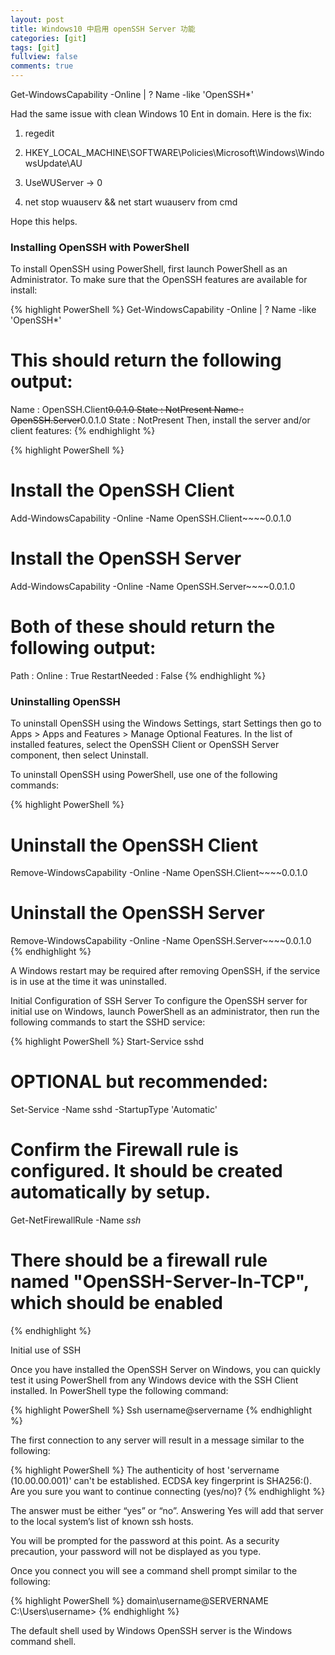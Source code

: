 ```yaml
---
layout: post
title: Windows10 中启用 openSSH Server 功能
categories: [git]
tags: [git]
fullview: false
comments: true
---
```


Get-WindowsCapability -Online | ? Name -like 'OpenSSH*'

Had the same issue with clean Windows 10 Ent in domain. Here is the fix:

1. regedit

2. HKEY_LOCAL_MACHINE\SOFTWARE\Policies\Microsoft\Windows\WindowsUpdate\AU

3. UseWUServer -> 0

4. net stop wuauserv && net start wuauserv from cmd

Hope this helps.


### Installing OpenSSH with PowerShell
To install OpenSSH using PowerShell, first launch PowerShell as an Administrator. To make sure that the OpenSSH features are available for install:

{% highlight PowerShell %}
Get-WindowsCapability -Online | ? Name -like 'OpenSSH*'

# This should return the following output:

Name  : OpenSSH.Client~~~~0.0.1.0
State : NotPresent
Name  : OpenSSH.Server~~~~0.0.1.0
State : NotPresent
Then, install the server and/or client features:
{% endhighlight %}

{% highlight PowerShell %}
# Install the OpenSSH Client
Add-WindowsCapability -Online -Name OpenSSH.Client~~~~0.0.1.0

# Install the OpenSSH Server
Add-WindowsCapability -Online -Name OpenSSH.Server~~~~0.0.1.0

# Both of these should return the following output:

Path          :
Online        : True
RestartNeeded : False
{% endhighlight %}

### Uninstalling OpenSSH
To uninstall OpenSSH using the Windows Settings, start Settings then go to Apps > Apps and Features > Manage Optional Features. In the list of installed features, select the OpenSSH Client or OpenSSH Server component, then select Uninstall.

To uninstall OpenSSH using PowerShell, use one of the following commands:

{% highlight PowerShell %}
# Uninstall the OpenSSH Client
Remove-WindowsCapability -Online -Name OpenSSH.Client~~~~0.0.1.0

# Uninstall the OpenSSH Server
Remove-WindowsCapability -Online -Name OpenSSH.Server~~~~0.0.1.0
{% endhighlight %}

A Windows restart may be required after removing OpenSSH, if the service is in use at the time it was uninstalled.

Initial Configuration of SSH Server
To configure the OpenSSH server for initial use on Windows, launch PowerShell as an administrator, then run the following commands to start the SSHD service:

{% highlight PowerShell %}
Start-Service sshd
# OPTIONAL but recommended:
Set-Service -Name sshd -StartupType 'Automatic'
# Confirm the Firewall rule is configured. It should be created automatically by setup. 
Get-NetFirewallRule -Name *ssh*
# There should be a firewall rule named "OpenSSH-Server-In-TCP", which should be enabled 
{% endhighlight %}

Initial use of SSH

Once you have installed the OpenSSH Server on Windows, you can quickly test it using PowerShell from any Windows device with the SSH Client installed. In PowerShell type the following command:

{% highlight PowerShell %}
Ssh username@servername
{% endhighlight %}

The first connection to any server will result in a message similar to the following:


{% highlight PowerShell %}
The authenticity of host 'servername (10.00.00.001)' can't be established.
ECDSA key fingerprint is SHA256:(<a large string>).
Are you sure you want to continue connecting (yes/no)?
{% endhighlight %}

The answer must be either “yes” or “no”. Answering Yes will add that server to the local system’s list of known ssh hosts.

You will be prompted for the password at this point. As a security precaution, your password will not be displayed as you type.

Once you connect you will see a command shell prompt similar to the following:


{% highlight PowerShell %}
domain\username@SERVERNAME C:\Users\username>
{% endhighlight %}

The default shell used by Windows OpenSSH server is the Windows command shell.

